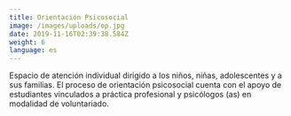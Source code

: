 ```yaml
---
title: Orientación Psicosocial
image: /images/uploads/op.jpg
date: 2019-11-16T02:39:38.584Z
weight: 6
language: es
---
```

Espacio de atención individual dirigido a los niños, niñas, adolescentes y a sus familias. El proceso de orientación psicosocial cuenta con el apoyo de estudiantes vinculados a práctica profesional y psicólogos (as) en modalidad de voluntariado.
